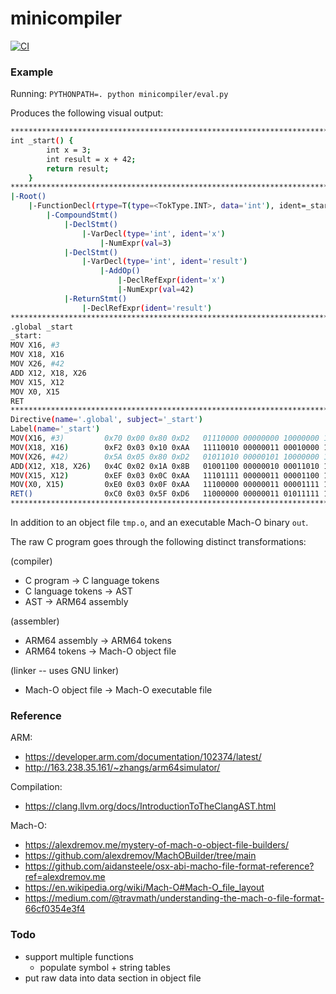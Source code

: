 # minicompiler

[![CI](https://github.com/markoelez/minicompiler/actions/workflows/ci.yaml/badge.svg)](https://github.com/markoelez/minicompiler/actions/workflows/ci.yaml)


### Example

Running: `PYTHONPATH=. python minicompiler/eval.py`

Produces the following visual output:

```sh
********************************************************************************
int _start() {
        int x = 3;
        int result = x + 42;
        return result;
    }
********************************************************************************
|-Root()
    |-FunctionDecl(rtype=T(type=<TokType.INT>, data='int'), ident=_start)
        |-CompoundStmt()
            |-DeclStmt()
                |-VarDecl(type='int', ident='x')
                    |-NumExpr(val=3)
            |-DeclStmt()
                |-VarDecl(type='int', ident='result')
                    |-AddOp()
                        |-DeclRefExpr(ident='x')
                        |-NumExpr(val=42)
            |-ReturnStmt()
                |-DeclRefExpr(ident='result')
********************************************************************************
.global _start
_start:
MOV X16, #3
MOV X18, X16
MOV X26, #42
ADD X12, X18, X26
MOV X15, X12
MOV X0, X15
RET
********************************************************************************
Directive(name='.global', subject='_start')
Label(name='_start')
MOV(X16, #3)         0x70 0x00 0x80 0xD2   01110000 00000000 10000000 11010010
MOV(X18, X16)        0xF2 0x03 0x10 0xAA   11110010 00000011 00010000 10101010
MOV(X26, #42)        0x5A 0x05 0x80 0xD2   01011010 00000101 10000000 11010010
ADD(X12, X18, X26)   0x4C 0x02 0x1A 0x8B   01001100 00000010 00011010 10001011
MOV(X15, X12)        0xEF 0x03 0x0C 0xAA   11101111 00000011 00001100 10101010
MOV(X0, X15)         0xE0 0x03 0x0F 0xAA   11100000 00000011 00001111 10101010
RET()                0xC0 0x03 0x5F 0xD6   11000000 00000011 01011111 11010110
********************************************************************************
```

In addition to an object file `tmp.o`, and an executable Mach-O binary `out`.

The raw C program goes through the following distinct transformations:

(compiler)
- C program -> C language tokens
- C language tokens -> AST
- AST -> ARM64 assembly

(assembler)
- ARM64 assembly -> ARM64 tokens
- ARM64 tokens -> Mach-O object file

(linker -- uses GNU linker)
- Mach-O object file -> Mach-O executable file

### Reference

ARM:
- https://developer.arm.com/documentation/102374/latest/
- http://163.238.35.161/~zhangs/arm64simulator/

Compilation:
- https://clang.llvm.org/docs/IntroductionToTheClangAST.html

Mach-O: 
- https://alexdremov.me/mystery-of-mach-o-object-file-builders/
- https://github.com/alexdremov/MachOBuilder/tree/main
- https://github.com/aidansteele/osx-abi-macho-file-format-reference?ref=alexdremov.me
- https://en.wikipedia.org/wiki/Mach-O#Mach-O_file_layout
- https://medium.com/@travmath/understanding-the-mach-o-file-format-66cf0354e3f4

### Todo
- support multiple functions
    - populate symbol + string tables
- put raw data into data section in object file
